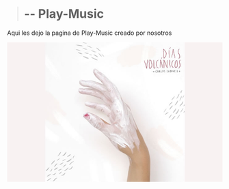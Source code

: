> #                     --          Play-Music

Aqui les dejo la pagina de Play-Music creado por nosotros 

<img src="img/diasvolcanicos.jpg" alt="">
 
